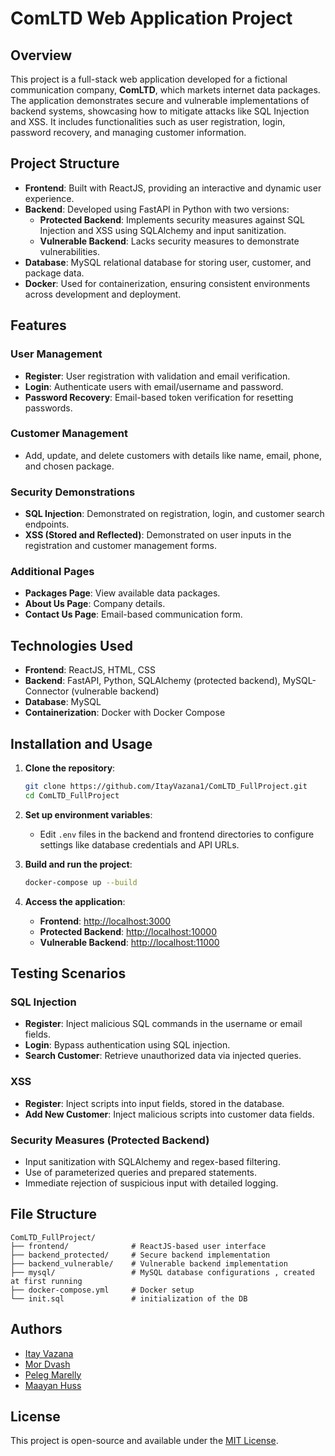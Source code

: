 
# ComLTD Web Application Project

## Overview
This project is a full-stack web application developed for a fictional communication company, **ComLTD**, which markets internet data packages. The application demonstrates secure and vulnerable implementations of backend systems, showcasing how to mitigate attacks like SQL Injection and XSS. It includes functionalities such as user registration, login, password recovery, and managing customer information.

## Project Structure
- **Frontend**: Built with ReactJS, providing an interactive and dynamic user experience.
- **Backend**: Developed using FastAPI in Python with two versions:
  - **Protected Backend**: Implements security measures against SQL Injection and XSS using SQLAlchemy and input sanitization.
  - **Vulnerable Backend**: Lacks security measures to demonstrate vulnerabilities.
- **Database**: MySQL relational database for storing user, customer, and package data.
- **Docker**: Used for containerization, ensuring consistent environments across development and deployment.

## Features
### User Management
- **Register**: User registration with validation and email verification.
- **Login**: Authenticate users with email/username and password.
- **Password Recovery**: Email-based token verification for resetting passwords.

### Customer Management
- Add, update, and delete customers with details like name, email, phone, and chosen package.

### Security Demonstrations
- **SQL Injection**: Demonstrated on registration, login, and customer search endpoints.
- **XSS (Stored and Reflected)**: Demonstrated on user inputs in the registration and customer management forms.

### Additional Pages
- **Packages Page**: View available data packages.
- **About Us Page**: Company details.
- **Contact Us Page**: Email-based communication form.

## Technologies Used
- **Frontend**: ReactJS, HTML, CSS
- **Backend**: FastAPI, Python, SQLAlchemy (protected backend), MySQL-Connector (vulnerable backend)
- **Database**: MySQL
- **Containerization**: Docker with Docker Compose

## Installation and Usage
1. **Clone the repository**:
   ```bash
   git clone https://github.com/ItayVazana1/ComLTD_FullProject.git
   cd ComLTD_FullProject
   ```

2. **Set up environment variables**:
   - Edit `.env` files in the backend and frontend directories to configure settings like database credentials and API URLs.

3. **Build and run the project**:
   ```bash
   docker-compose up --build
   ```

4. **Access the application**:
   - **Frontend**: [http://localhost:3000](http://localhost:3000)
   - **Protected Backend**: [http://localhost:10000](http://localhost:10000)
   - **Vulnerable Backend**: [http://localhost:11000](http://localhost:11000)

## Testing Scenarios
### SQL Injection
- **Register**: Inject malicious SQL commands in the username or email fields.
- **Login**: Bypass authentication using SQL injection.
- **Search Customer**: Retrieve unauthorized data via injected queries.

### XSS
- **Register**: Inject scripts into input fields, stored in the database.
- **Add New Customer**: Inject malicious scripts into customer data fields.

### Security Measures (Protected Backend)
- Input sanitization with SQLAlchemy and regex-based filtering.
- Use of parameterized queries and prepared statements.
- Immediate rejection of suspicious input with detailed logging.

## File Structure
```
ComLTD_FullProject/
├── frontend/              # ReactJS-based user interface
├── backend_protected/     # Secure backend implementation
├── backend_vulnerable/    # Vulnerable backend implementation
├── mysql/                 # MySQL database configurations , created at first running
├── docker-compose.yml     # Docker setup
└── init.sql               # initialization of the DB
```

## Authors
- [Itay Vazana](https://github.com/ItayVazana1)
- [Mor Dvash](https://github.com/MorDvash)
- [Peleg Marelly](https://github.com/PelegMarelly)
- [Maayan Huss](https://github.com/MaayanHuss)

## License
This project is open-source and available under the [MIT License](LICENSE).

